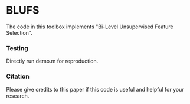 # BLUFS

The code in this toolbox implements "Bi-Level Unsupervised Feature Selection". 


### Testing
Directly run demo.m for reproduction.

### Citation
Please give credits to this paper if this code is useful and helpful for your research.

